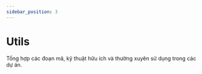 ```yaml
---
sidebar_position: 3
---
```


# Utils

Tổng hợp các đoạn mã, kỹ thuật hữu ích và thường xuyên sử dụng trong các dự án.